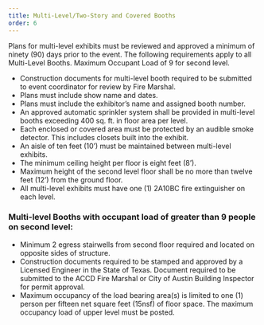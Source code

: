 ```yaml
---
title: Multi-Level/Two-Story and Covered Booths
order: 6
---
```


Plans for multi-level exhibits must be reviewed and approved a minimum of ninety (90) days prior to the event. The following requirements apply to all Multi-Level Booths. Maximum Occupant Load of 9 for second level.

- Construction documents for multi-level booth required to be submitted to event coordinator for review by Fire Marshal.
- Plans must include show name and dates.
- Plans must include the exhibitor’s name and assigned booth number.
- An approved automatic sprinkler system shall be provided in multi-level booths exceeding 400 sq. ft. in floor area per level.
- Each enclosed or covered area must be protected by an audible smoke detector. This includes closets built into the exhibit.
- An aisle of ten feet (10’) must be maintained between multi-level exhibits.
- The minimum ceiling height per floor is eight feet (8’).
- Maximum height of the second level floor shall be no more than twelve feet (12’) from the ground floor.
- All multi-level exhibits must have one (1) 2A10BC fire extinguisher on each level.

### Multi-level Booths with occupant load of greater than 9 people on second level:
- Minimum 2 egress stairwells from second floor required and located on opposite sides of structure.
- Construction documents required to be stamped and approved by a Licensed Engineer in the State of Texas. Document required to be submitted to the ACCD Fire Marshal or City of Austin Building Inspector for permit approval.
- Maximum occupancy of the load bearing area(s) is limited to one (1) person per fifteen net square feet (15nsf) of floor space. The maximum occupancy load of upper level must be posted.
